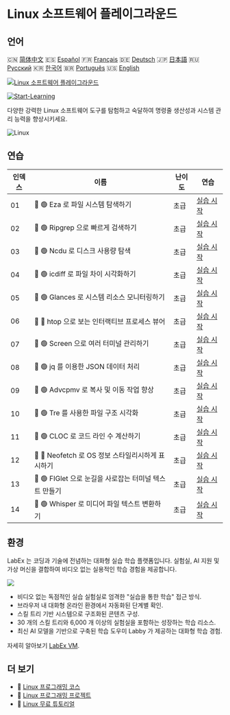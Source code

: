 # Linux 소프트웨어 플레이그라운드

## 언어

🇨🇳 [简体中文](README_zh.md) 🇪🇸 [Español](README_es.md) 🇫🇷 [Français](README_fr.md) 🇩🇪 [Deutsch](README_de.md) 🇯🇵 [日本語](README_ja.md) 🇷🇺 [Русский](README_ru.md) 🇰🇷 [한국어](README_ko.md) 🇧🇷 [Português](README_pt.md) 🇺🇸 [English](README.md) 

[![Linux 소프트웨어 플레이그라운드](https://cover-creator.labex.io/linux-software-playgrounds.png?lang=ko)](https://labex.io/ko/courses/linux-software-playgrounds)

[![Start-Learning](https://img.shields.io/badge/Start-Learning-whitesmoke?style=for-the-badge)](https://labex.io/ko/courses/linux-software-playgrounds)

다양한 강력한 Linux 소프트웨어 도구를 탐험하고 숙달하여 명령줄 생산성과 시스템 관리 능력을 향상시키세요.

![Linux](https://img.shields.io/badge/Linux-whitesmoke?style=for-the-badge&logo=linux)


## 연습

|   인덱스 | 이름                                                   | 난이도   | 연습                                                                                                                           |
|----------|--------------------------------------------------------|----------|--------------------------------------------------------------------------------------------------------------------------------|
|       01 | 📖 🟢 Eza 로 파일 시스템 탐색하기                      | 초급     | <a target='_blank' href='https://labex.io/ko/tutorials/linux-exploring-file-systems-with-eza-295948'>실습 시작</a>             |
|       02 | 📖 🟢 Ripgrep 으로 빠르게 검색하기                     | 초급     | <a target='_blank' href='https://labex.io/ko/tutorials/linux-fast-searching-with-ripgrep-384504'>실습 시작</a>                 |
|       03 | 📖 🟢 Ncdu 로 디스크 사용량 탐색                       | 초급     | <a target='_blank' href='https://labex.io/ko/tutorials/linux-explore-disk-usage-with-ncdu-296141'>실습 시작</a>                |
|       04 | 📖 🟢 icdiff 로 파일 차이 시각화하기                   | 초급     | <a target='_blank' href='https://labex.io/ko/tutorials/linux-visualize-file-differences-with-icdiff-272381'>실습 시작</a>      |
|       05 | 📖 🟢 Glances 로 시스템 리소스 모니터링하기            | 초급     | <a target='_blank' href='https://labex.io/ko/tutorials/linux-monitor-system-resources-with-glances-384503'>실습 시작</a>       |
|       06 | 📖 🔵 htop 으로 보는 인터랙티브 프로세스 뷰어          | 초급     | <a target='_blank' href='https://labex.io/ko/tutorials/linux-interactive-process-viewer-with-htop-271667'>실습 시작</a>        |
|       07 | 📖 🟢 Screen 으로 여러 터미널 관리하기                 | 초급     | <a target='_blank' href='https://labex.io/ko/tutorials/linux-manage-multiple-terminals-with-screen-271827'>실습 시작</a>       |
|       08 | 📖 🟢 jq 를 이용한 JSON 데이터 처리                    | 초급     | <a target='_blank' href='https://labex.io/ko/tutorials/linux-json-data-processing-with-jq-279945'>실습 시작</a>                |
|       09 | 📖 🟢 Advcpmv 로 복사 및 이동 작업 향상                | 초급     | <a target='_blank' href='https://labex.io/ko/tutorials/linux-enhance-copying-and-moving-with-advcpmv-295937'>실습 시작</a>     |
|       10 | 📖 🟢 Tre 를 사용한 파일 구조 시각화                   | 초급     | <a target='_blank' href='https://labex.io/ko/tutorials/linux-file-structure-visualization-with-tre-384505'>실습 시작</a>       |
|       11 | 📖 🟢 CLOC 로 코드 라인 수 계산하기                    | 초급     | <a target='_blank' href='https://labex.io/ko/tutorials/linux-count-lines-of-code-with-cloc-273383'>실습 시작</a>               |
|       12 | 📖 🔵 Neofetch 로 OS 정보 스타일리시하게 표시하기      | 초급     | <a target='_blank' href='https://labex.io/ko/tutorials/linux-display-os-info-stylishly-with-neofetch-299825'>실습 시작</a>     |
|       13 | 📖 🟢 FIGlet 으로 눈길을 사로잡는 터미널 텍스트 만들기 | 초급     | <a target='_blank' href='https://labex.io/ko/tutorials/linux-crafting-striking-terminal-text-with-figlet-272383'>실습 시작</a> |
|       14 | 📖 🟢 Whisper 로 미디어 파일 텍스트 변환하기           | 초급     | <a target='_blank' href='https://labex.io/ko/tutorials/linux-transcribe-media-to-text-with-whisper-289658'>실습 시작</a>       |

## 환경

LabEx 는 코딩과 기술에 전념하는 대화형 실습 학습 플랫폼입니다. 실험실, AI 지원 및 가상 머신을 결합하여 비디오 없는 실용적인 학습 경험을 제공합니다.

![](https://tutorial-screenshot.getvm.io/images/vm-1725247253.png)

- 비디오 없는 독점적인 실습 실험실로 엄격한 "실습을 통한 학습" 접근 방식.
- 브라우저 내 대화형 온라인 환경에서 자동화된 단계별 확인.
- 스킬 트리 기반 시스템으로 구조화된 콘텐츠 구성.
- 30 개의 스킬 트리와 6,000 개 이상의 실험실을 포함하는 성장하는 학습 리소스.
- 최신 AI 모델을 기반으로 구축된 학습 도우미 Labby 가 제공하는 대화형 학습 경험.

자세히 알아보기 [LabEx VM](https://support.labex.io/using-labex/virtual-machine).

## 더 보기

- 🔗 [Linux 프로그래밍 코스](https://github.com/labex-labs/awesome-programming-courses)
- 🔗 [Linux 프로그래밍 프로젝트](https://github.com/labex-labs/awesome-programming-projects)
- 🔗 [Linux 무료 튜토리얼](https://github.com/labex-labs/linux-free-tutorials)

